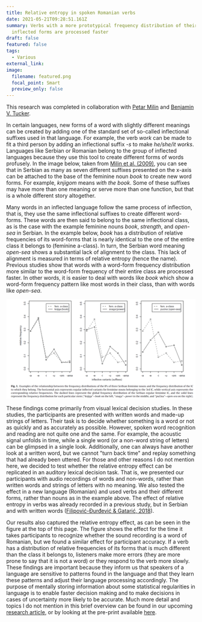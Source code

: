 ```yaml
---
title: Relative entropy in spoken Romanian verbs
date: 2021-05-21T09:28:51.161Z
summary: Verbs with a more prototypical frequency distribution of their
  inflected forms are processed faster
draft: false
featured: false
tags:
  - Various
external_link:
image:
  filename: featured.png
  focal_point: Smart
  preview_only: false
---
```

This research was completed in collaboration with [Petar Milin](https://www.birmingham.ac.uk/staff/profiles/languages/milin-petar.aspx) and [Benjamin V. Tucker](https://sites.ualberta.ca/~bvtucker/index.html).

In certain languages, new forms of a word with slightly different meanings can be created by adding one of the standard set of so-called inflectional suffixes used in that language. For example, the verb *work* can be made to fit a third person by adding an inflectional suffix *\-s* to make *he/she/it works*. Languages like Serbian or Romanian belong to the group of inflected languages because they use this tool to create different forms of words profusely. In the image below, taken from [Milin et al. (2009)](https://www.sciencedirect.com/science/article/abs/pii/S0749596X08000831?casa_token=vPKibcyA1RwAAAAA:ajdcPyq1oeosF6HT2gW3zMJ4Vy8qLHiZs6D51p3ZlGx_00yHgpgplVmYHTmoV_S9RdoU5eKC-ss), you can see that in Serbian as many as seven different suffixes presented on the x-axis can be attached to the base of the feminine noun *book* to create new word forms. For example, *knjigom* means *with the book*. Some of these suffixes may have more than one meaning or serve more than one function, but that is a whole different story altogether.

Many words in an inflected language follow the same process of inflection, that is, they use the same inflectional suffixes to create different word-forms. These words are then said to belong to the same inflectional class, as is the case with the example feminine nouns *book*, *strength*, and *open-sea* in Serbian. In the example below, *book* has a distribution of relative frequencies of its word-forms that is nearly identical to the one of the entire class it belongs to (feminine a-class). In turn, the Serbian word meaning *open-sea* shows a substantial lack of alignment to the class. This lack of alignment is measured in terms of relative entropy (hence the name). Previous studies show that words with a word-form frequency distribution more similar to the word-form frequency of their entire class are processed faster. In other words, it is easier to deal with words like *book* which show a word-form frequency pattern like most words in their class, than with words like *open-sea*.

![](re.png)

These findings come primarily from visual lexical decision studies. In these studies, the participants are presented with written words and made-up strings of letters. Their task is to decide whether something is a word or not as quickly and as accurately as possible. However, spoken word recognition and reading are not quite one and the same. For example, the acoustic signal unfolds in time, while a single word (or a non-word string of letters) can be glimpsed in a single look. Additionally, one can always have another look at a written word, but we cannot "turn back time" and replay something that had already been uttered. For those and other reasons I do not mention here, we decided to test whether the relative entropy effect can be replicated in an auditory lexical decision task. That is, we presented our participants with audio recordings of words and non-words, rather than written words and strings of letters with no meaning. We also tested the effect in a new language (Romanian) and used verbs and their different forms, rather than nouns as in the example above. The effect of relative entropy in verbs was already recorded in a previous study, but in Serbian and with written words ([Filipović-Đurđević & Gatarić, 2018](http://scindeks.ceon.rs/article.aspx?query=ARTAU%26and%26isidora%2bgataric&page=0&sort=1&stype=0&backurl=%2fSearchResults.aspx%3fquery%3dARTAU%2526and%2526isidora%252bgataric%26page%3d0%26sort%3d1%26stype%3d0%26lang%3den&lang=en)).

Our results also captured the relative entropy effect, as can be seen in the figure at the top of this page. The figure shows the effect for the time it takes participants to recognize whether the sound recording is a word of Romanian, but we found a similar effect for participant accuracy. If a verb has a distribution of relative frequencies of its forms that is much different than the class it belongs to, listeners make more errors (they are more prone to say that it is not a word) or they respond to the verb more slowly. These findings are important because they inform us that speakers of a language are sensitive to patterns found in the language and that they learn these patterns and adjust their language processing accordingly. The purpose of mentally storing information about some statistical regularities in language is to enable faster decision making and to make decisions in cases of uncertainty more likely to be accurate. Much more detail and topics I do not mention in this brief overview can be found in our upcoming [research article](https://benjamins.com/catalog/ml.20010.nen), or by looking at the pre-print available [here](https://psyarxiv.com/fb6p9/).
